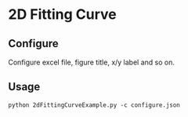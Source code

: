 # 2D Fitting Curve

## Configure
Configure excel file, figure title, x/y label and so on.

## Usage
`python 2dFittingCurveExample.py -c configure.json`